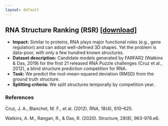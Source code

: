 ```yaml
---
layout: default
---
```


## RNA Structure Ranking (RSR) [[download]](https://drive.google.com/uc?export=download&id=1imQiQI6kyDnA4t-rxju0PetgJsASkx7S)
  - **Impact:** Similar to proteins, RNA plays major functional roles (e.g., gene regulation) and can adopt well-defined 3D shapes. Yet the problem is data-poor, with only a few hundred known structures.
  - **Dataset description:** Candidate models generated by FARFAR2 (Watkins & Das, 2019) for the first 21 released RNA Puzzle challenges (Cruz et al., 2012), a blind structure prediction competition for RNA.
  - **Task:** We predict the root-mean-squared deviation (RMSD) from the ground truth structure.
  - **Splitting criteria:** We split structures temporally by competition year.

### References

Cruz, J. A., Blanchet, M. F., et al. (2012). RNA, 18(4), 610–625.

Watkins, A. M., Rangan, R., & Das, R. (2020). Structure, 28(8), 963-976.e6. 
